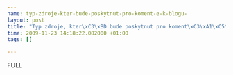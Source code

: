 ```yaml
--- 
name: typ-zdroje-kter-bude-poskytnut-pro-koment-e-k-blogu-
layout: post
title: "Typ zdroje, kter\xC3\xBD bude poskytnut pro koment\xC3\xA1\xC5\x99e k blogu."
time: 2009-11-23 14:18:22.082000 +01:00
tags: []

---
```

FULL
